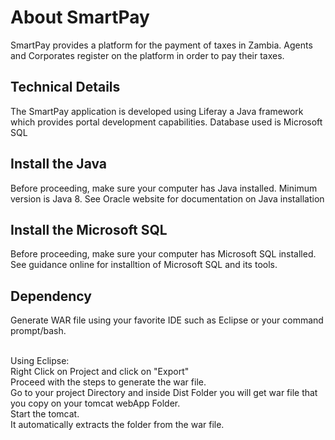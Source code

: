 # About SmartPay
SmartPay provides a platform for the payment of taxes in Zambia. Agents and Corporates register on the platform in order to pay their taxes.
##


## Technical Details

The SmartPay application is developed using Liferay a Java framework which provides portal development capabilities. Database used is Microsoft SQL

## Install the Java
Before proceeding, make sure your computer has Java installed. Minimum version is Java 8. See Oracle website for documentation on Java installation

## Install the Microsoft SQL
Before proceeding, make sure your computer has Microsoft SQL installed. See guidance online for installtion of Microsoft SQL and its tools.

## Dependency
Generate WAR file using your favorite IDE such as Eclipse or your command prompt/bash. <br><br>

Using Eclipse:<br>
Right Click on Project and click on "Export"<br>
Proceed with the steps to generate the war file.<br>
Go to your project Directory and inside Dist Folder you will get war file that you copy on your tomcat webApp Folder.<br>
Start the tomcat.<br>
It automatically extracts the folder from the war file.
